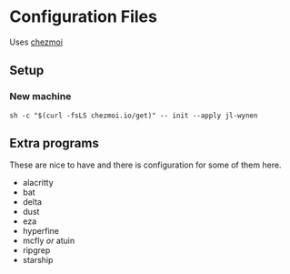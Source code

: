 # Configuration Files

Uses [chezmoi](https://www.chezmoi.io/)

## Setup

### New machine
```
sh -c "$(curl -fsLS chezmoi.io/get)" -- init --apply jl-wynen
```

## Extra programs

These are nice to have and there is configuration for some of them here.

- alacritty
- bat
- delta
- dust
- eza
- hyperfine
- mcfly *or* atuin
- ripgrep
- starship
